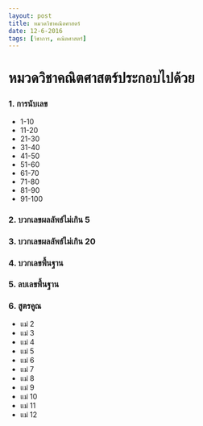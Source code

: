 ```yaml
---
layout: post
title: หมวดวิชาคณิตศาสตร์
date: 12-6-2016
tags: [วิชาการ, คณิตศาสตร์]
---
```


# หมวดวิชาคณิตศาสตร์ประกอบไปด้วย

### 1. การนับเลข
  - 1-10
  - 11-20
  - 21-30
  - 31-40
  - 41-50
  - 51-60
  - 61-70
  - 71-80
  - 81-90
  - 91-100

### 2. บวกเลขผลลัพธ์ไม่เกิน 5

### 3. บวกเลขผลลัพธ์ไม่เกิน 20

### 4. บวกเลขพื้นฐาน

### 5. ลบเลขพื้นฐาน

### 6. สูตรคูณ
  - แม่ 2
  - แม่ 3
  - แม่ 4
  - แม่ 5
  - แม่ 6
  - แม่ 7
  - แม่ 8
  - แม่ 9
  - แม่ 10
  - แม่ 11
  - แม่ 12
